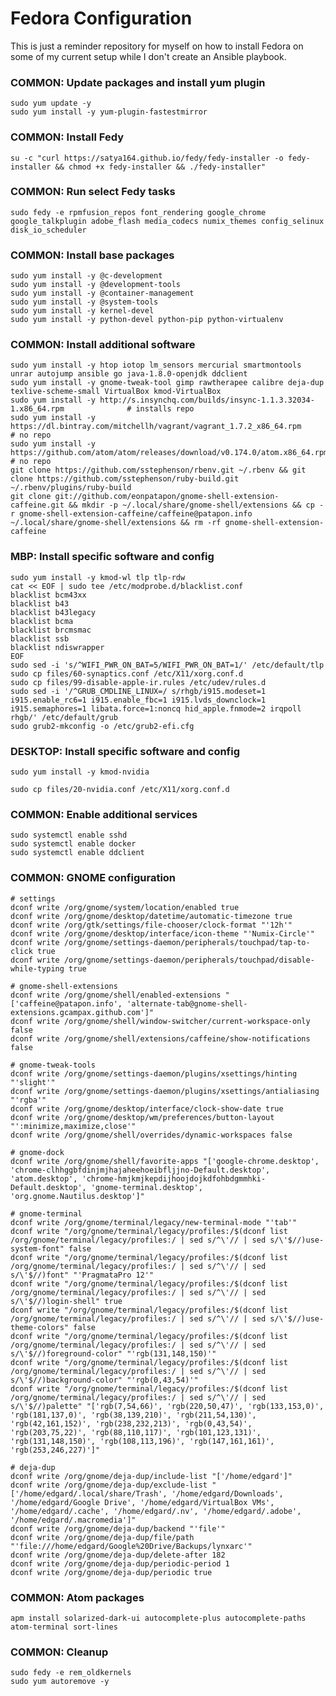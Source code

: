 Fedora Configuration
====================

This is just a reminder repository for myself on how to install Fedora on some of my current setup while I don't create an Ansible playbook.

### COMMON: Update packages and install yum plugin
    sudo yum update -y
    sudo yum install -y yum-plugin-fastestmirror

### COMMON: Install Fedy
    su -c "curl https://satya164.github.io/fedy/fedy-installer -o fedy-installer && chmod +x fedy-installer && ./fedy-installer"

### COMMON: Run select Fedy tasks
    sudo fedy -e rpmfusion_repos font_rendering google_chrome google_talkplugin adobe_flash media_codecs numix_themes config_selinux disk_io_scheduler

### COMMON: Install base packages
    sudo yum install -y @c-development
    sudo yum install -y @development-tools
    sudo yum install -y @container-management
    sudo yum install -y @system-tools
    sudo yum install -y kernel-devel
    sudo yum install -y python-devel python-pip python-virtualenv

### COMMON: Install additional software
    sudo yum install -y htop iotop lm_sensors mercurial smartmontools unrar autojump ansible go java-1.8.0-openjdk ddclient
    sudo yum install -y gnome-tweak-tool gimp rawtherapee calibre deja-dup texlive-scheme-small VirtualBox kmod-VirtualBox
    sudo yum install -y http://s.insynchq.com/builds/insync-1.1.3.32034-1.x86_64.rpm              # installs repo
    sudo yum install -y https://dl.bintray.com/mitchellh/vagrant/vagrant_1.7.2_x86_64.rpm         # no repo
    sudo yum install -y https://github.com/atom/atom/releases/download/v0.174.0/atom.x86_64.rpm   # no repo
    git clone https://github.com/sstephenson/rbenv.git ~/.rbenv && git clone https://github.com/sstephenson/ruby-build.git ~/.rbenv/plugins/ruby-build
    git clone git://github.com/eonpatapon/gnome-shell-extension-caffeine.git && mkdir -p ~/.local/share/gnome-shell/extensions && cp -r gnome-shell-extension-caffeine/caffeine@patapon.info ~/.local/share/gnome-shell/extensions && rm -rf gnome-shell-extension-caffeine

### MBP: Install specific software and config
    sudo yum install -y kmod-wl tlp tlp-rdw
    cat << EOF | sudo tee /etc/modprobe.d/blacklist.conf
    blacklist bcm43xx
    blacklist b43
    blacklist b43legacy
    blacklist bcma
    blacklist brcmsmac
    blacklist ssb
    blacklist ndiswrapper
    EOF
    sudo sed -i 's/^WIFI_PWR_ON_BAT=5/WIFI_PWR_ON_BAT=1/' /etc/default/tlp
    sudo cp files/60-synaptics.conf /etc/X11/xorg.conf.d
    sudo cp files/99-disable-apple-ir.rules /etc/udev/rules.d
    sudo sed -i '/^GRUB_CMDLINE_LINUX=/ s/rhgb/i915.modeset=1 i915.enable_rc6=1 i915.enable_fbc=1 i915.lvds_downclock=1 i915.semaphores=1 libata.force=1:noncq hid_apple.fnmode=2 irqpoll rhgb/' /etc/default/grub
    sudo grub2-mkconfig -o /etc/grub2-efi.cfg

### DESKTOP: Install specific software and config
    sudo yum install -y kmod-nvidia

    sudo cp files/20-nvidia.conf /etc/X11/xorg.conf.d

### COMMON: Enable additional services
    sudo systemctl enable sshd
    sudo systemctl enable docker
    sudo systemctl enable ddclient

### COMMON: GNOME configuration
    # settings
    dconf write /org/gnome/system/location/enabled true
    dconf write /org/gnome/desktop/datetime/automatic-timezone true
    dconf write /org/gtk/settings/file-chooser/clock-format "'12h'"
    dconf write /org/gnome/desktop/interface/icon-theme "'Numix-Circle'"
    dconf write /org/gnome/settings-daemon/peripherals/touchpad/tap-to-click true
    dconf write /org/gnome/settings-daemon/peripherals/touchpad/disable-while-typing true

    # gnome-shell-extensions
    dconf write /org/gnome/shell/enabled-extensions "['caffeine@patapon.info', 'alternate-tab@gnome-shell-extensions.gcampax.github.com']"
    dconf write /org/gnome/shell/window-switcher/current-workspace-only false
    dconf write /org/gnome/shell/extensions/caffeine/show-notifications false

    # gnome-tweak-tools
    dconf write /org/gnome/settings-daemon/plugins/xsettings/hinting "'slight'"
    dconf write /org/gnome/settings-daemon/plugins/xsettings/antialiasing "'rgba'"
    dconf write /org/gnome/desktop/interface/clock-show-date true
    dconf write /org/gnome/desktop/wm/preferences/button-layout "':minimize,maximize,close'"
    dconf write /org/gnome/shell/overrides/dynamic-workspaces false

    # gnome-dock
    dconf write /org/gnome/shell/favorite-apps "['google-chrome.desktop', 'chrome-clhhggbfdinjmjhajaheehoeibfljjno-Default.desktop', 'atom.desktop', 'chrome-hmjkmjkepdijhoojdojkdfohbdgmmhki-Default.desktop', 'gnome-terminal.desktop', 'org.gnome.Nautilus.desktop']"

    # gnome-terminal
    dconf write /org/gnome/terminal/legacy/new-terminal-mode "'tab'"
    dconf write "/org/gnome/terminal/legacy/profiles:/$(dconf list /org/gnome/terminal/legacy/profiles:/ | sed s/^\'// | sed s/\'$//)use-system-font" false
    dconf write "/org/gnome/terminal/legacy/profiles:/$(dconf list /org/gnome/terminal/legacy/profiles:/ | sed s/^\'// | sed s/\'$//)font" "'PragmataPro 12'"
    dconf write "/org/gnome/terminal/legacy/profiles:/$(dconf list /org/gnome/terminal/legacy/profiles:/ | sed s/^\'// | sed s/\'$//)login-shell" true
    dconf write "/org/gnome/terminal/legacy/profiles:/$(dconf list /org/gnome/terminal/legacy/profiles:/ | sed s/^\'// | sed s/\'$//)use-theme-colors" false
    dconf write "/org/gnome/terminal/legacy/profiles:/$(dconf list /org/gnome/terminal/legacy/profiles:/ | sed s/^\'// | sed s/\'$//)foreground-color" "'rgb(131,148,150)'"
    dconf write "/org/gnome/terminal/legacy/profiles:/$(dconf list /org/gnome/terminal/legacy/profiles:/ | sed s/^\'// | sed s/\'$//)background-color" "'rgb(0,43,54)'"
    dconf write "/org/gnome/terminal/legacy/profiles:/$(dconf list /org/gnome/terminal/legacy/profiles:/ | sed s/^\'// | sed s/\'$//)palette" "['rgb(7,54,66)', 'rgb(220,50,47)', 'rgb(133,153,0)', 'rgb(181,137,0)', 'rgb(38,139,210)', 'rgb(211,54,130)', 'rgb(42,161,152)', 'rgb(238,232,213)', 'rgb(0,43,54)', 'rgb(203,75,22)', 'rgb(88,110,117)', 'rgb(101,123,131)', 'rgb(131,148,150)', 'rgb(108,113,196)', 'rgb(147,161,161)', 'rgb(253,246,227)']"

    # deja-dup
    dconf write /org/gnome/deja-dup/include-list "['/home/edgard']"
    dconf write /org/gnome/deja-dup/exclude-list "['/home/edgard/.local/share/Trash', '/home/edgard/Downloads', '/home/edgard/Google Drive', '/home/edgard/VirtualBox VMs', '/home/edgard/.cache', '/home/edgard/.nv', '/home/edgard/.adobe', '/home/edgard/.macromedia']"
    dconf write /org/gnome/deja-dup/backend "'file'"
    dconf write /org/gnome/deja-dup/file/path "'file:///home/edgard/Google%20Drive/Backups/lynxarc'"
    dconf write /org/gnome/deja-dup/delete-after 182
    dconf write /org/gnome/deja-dup/periodic-period 1
    dconf write /org/gnome/deja-dup/periodic true

### COMMON: Atom packages
    apm install solarized-dark-ui autocomplete-plus autocomplete-paths atom-terminal sort-lines

### COMMON: Cleanup
    sudo fedy -e rem_oldkernels
    sudo yum autoremove -y
